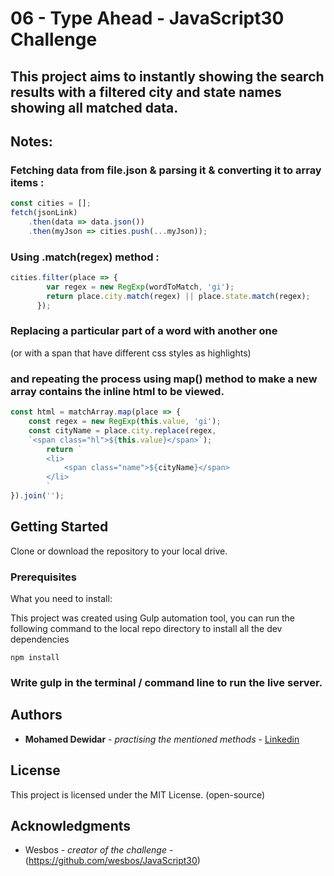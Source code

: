 # 06 - Type Ahead - JavaScript30 Challenge

## This project aims to instantly showing the search results with a filtered city and state names showing all matched data.

## Notes:

### Fetching data from file.json & parsing it & converting it to array items :
```javascript
const cities = [];
fetch(jsonLink)
    .then(data => data.json())
    .then(myJson => cities.push(...myJson));
```

### Using .match(regex) method :
```javascript
cities.filter(place => {
        var regex = new RegExp(wordToMatch, 'gi');
        return place.city.match(regex) || place.state.match(regex);
      });
```
### Replacing a particular part of a word with another one 
(or with a span that have different css styles as highlights) 
### and repeating the process using map() method to make a new array contains the inline html to be viewed.

```javascript
const html = matchArray.map(place => {
    const regex = new RegExp(this.value, 'gi');
    const cityName = place.city.replace(regex, 
    `<span class="hl">${this.value}</span>`);
        return `
        <li>
            <span class="name">${cityName}</span>
        </li>
        `
}).join('');
```

## Getting Started

Clone or download the repository to your local drive.

### Prerequisites

What you need to install:

This project was created using Gulp automation tool, you can run the following command to the local repo directory to install all the dev dependencies 

```
npm install
```

### Write gulp in the terminal / command line to run the live server.

## Authors

* **Mohamed Dewidar** - *practising the mentioned methods* - [Linkedin](https://www.linkedin.com/in/mohamed-dewidar-331252153/)

## License

This project is licensed under the MIT License. (open-source)

## Acknowledgments

* Wesbos - *creator of the challenge* - (https://github.com/wesbos/JavaScript30)